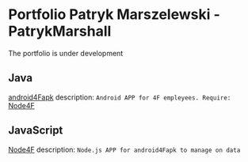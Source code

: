 # Portfolio Patryk Marszelewski - PatrykMarshall
The portfolio is under development

## Java
[android4Fapk](https://github.com/MarshallPatryk/android4Fapk)
description: ```Android APP for 4F empleyees. Require:  ```[Node4F](https://github.com/MarshallPatryk/Node4F)

## JavaScript
[Node4F](https://github.com/MarshallPatryk/Node4F)
description: ```Node.js APP for android4Fapk to manage on data```
